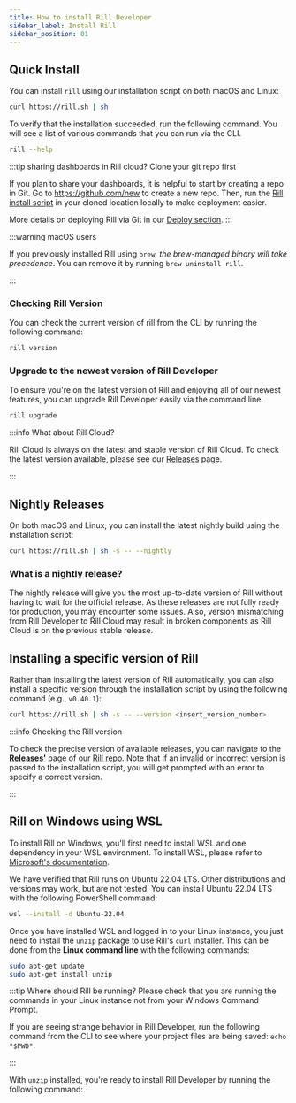 ```yaml
---
title: How to install Rill Developer
sidebar_label: Install Rill
sidebar_position: 01
---
```


## Quick Install

You can install `rill` using our installation script on both macOS and Linux:

```bash
curl https://rill.sh | sh
```

To verify that the installation succeeded, run the following command. You will see a list of various commands that you can run via the CLI.
```bash
rill --help
```

:::tip sharing dashboards in Rill cloud? Clone your git repo first

If you plan to share your dashboards, it is helpful to start by creating a repo in Git. Go to https://github.com/new to create a new repo. Then, run the [Rill install script](/home/install#quick-install) in your cloned location locally to make deployment easier. 

More details on deploying Rill via Git in our [Deploy section](../deploy/deploy-dashboard/).
:::

:::warning macOS users

If you previously installed Rill using `brew`, *the brew-managed binary will take precedence*. You can remove it by running `brew uninstall rill`.

:::

### Checking Rill Version

You can check the current version of rill from the CLI by running the following command:
```bash
rill version
```

### Upgrade to the newest version of Rill Developer

To ensure you're on the latest version of Rill and enjoying all of our newest features, you can upgrade Rill Developer easily via the command line.

```bash
rill upgrade
```

:::info What about Rill Cloud?

Rill Cloud is always on the latest and stable version of Rill Cloud. To check the latest version available, please see our [Releases](https://github.com/rilldata/rill/releases) page.

:::

## Nightly Releases

On both macOS and Linux, you can install the latest nightly build using the installation script:
```bash
curl https://rill.sh | sh -s -- --nightly
```


### What is a nightly release?
The nightly release will give you the most up-to-date version of Rill without having to wait for the official release. As these releases are not fully ready for production, you may encounter some issues. Also, version mismatching from Rill Developer to Rill Cloud may result in broken components as Rill Cloud is on the previous stable release. 


## Installing a specific version of Rill

Rather than installing the latest version of Rill automatically, you can also install a specific version through the installation script by using the following command (e.g., `v0.40.1`):
```bash
curl https://rill.sh | sh -s -- --version <insert_version_number>
```

:::info Checking the Rill version

To check the precise version of available releases, you can navigate to the [**Releases'**](https://github.com/rilldata/rill/releases) page of our [Rill repo](https://github.com/rilldata/rill). Note that if an invalid or incorrect version is passed to the installation script, you will get prompted with an error to specify a correct version.

:::

## Rill on Windows using WSL

To install Rill on Windows, you'll first need to install WSL and one dependency in your WSL environment. To install WSL, please refer to [Microsoft's documentation](https://learn.microsoft.com/en-us/windows/wsl/install).

We have verified that Rill runs on Ubuntu 22.04 LTS. Other distributions and versions may work, but are not tested. You can install Ubuntu 22.04 LTS with the following PowerShell command:
```bash
wsl --install -d Ubuntu-22.04
```

Once you have installed WSL and logged in to your Linux instance, you just need to install the `unzip` package to use Rill's `curl` installer. This can be done from the **Linux command line** with the following commands:
```bash
sudo apt-get update
sudo apt-get install unzip
```
:::tip Where should Rill be running? 
Please check that you are running the commands in your Linux instance not from your Windows Command Prompt. 

If you are seeing strange behavior in Rill Developer, run the following command from the CLI to see where your project files are being saved: `echo "$PWD"`.

:::

With `unzip` installed, you're ready to install Rill Developer by running the following command:
```